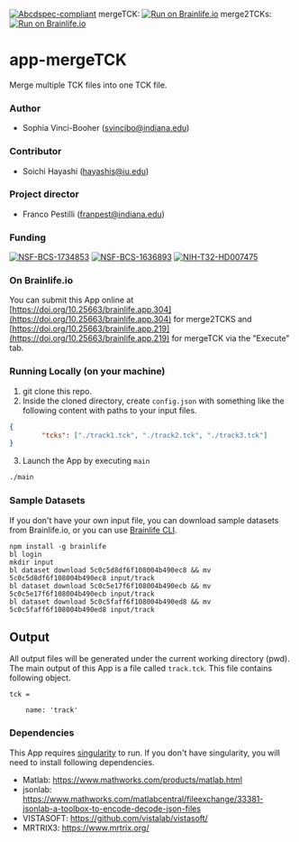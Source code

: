 [![Abcdspec-compliant](https://img.shields.io/badge/ABCD_Spec-v1.1-green.svg)](https://github.com/brain-life/abcd-spec)
mergeTCK: [![Run on Brainlife.io](https://img.shields.io/badge/Brainlife-bl.app.219-blue.svg)](https://doi.org/10.25663/brainlife.app.219)
merge2TCKs: [![Run on Brainlife.io](https://img.shields.io/badge/Brainlife-bl.app.304-blue.svg)](https://doi.org/10.25663/brainlife.app.304)

# app-mergeTCK
Merge multiple TCK files into one TCK file.

### Author
- Sophia Vinci-Booher (svincibo@indiana.edu)

### Contributor
- Soichi Hayashi (hayashis@iu.edu)

### Project director
- Franco Pestilli (franpest@indiana.edu)

### Funding 
[![NSF-BCS-1734853](https://img.shields.io/badge/NSF_BCS-1734853-blue.svg)](https://nsf.gov/awardsearch/showAward?AWD_ID=1734853)
[![NSF-BCS-1636893](https://img.shields.io/badge/NSF_BCS-1636893-blue.svg)](https://nsf.gov/awardsearch/showAward?AWD_ID=1636893)
[![NIH-T32-HD007475](https://img.shields.io/badge/NIH_T32-HD007475-blue.svg)](https://www.nichd.nih.gov/grants-contracts/training-careers/extramural/institutional)

### On Brainlife.io

You can submit this App online at [https://doi.org/10.25663/brainlife.app.304](https://doi.org/10.25663/brainlife.app.304) for merge2TCKS and [https://doi.org/10.25663/brainlife.app.219](https://doi.org/10.25663/brainlife.app.219) for mergeTCK via the "Execute" tab.

### Running Locally (on your machine)

1. git clone this repo.
2. Inside the cloned directory, create `config.json` with something like the following content with paths to your input files.

```json
{
        "tcks": ["./track1.tck", "./track2.tck", "./track3.tck"]
}
```

3. Launch the App by executing `main`

```bash
./main
```

### Sample Datasets

If you don't have your own input file, you can download sample datasets from Brainlife.io, or you can use [Brainlife CLI](https://github.com/brain-life/cli).

```
npm install -g brainlife
bl login
mkdir input
bl dataset download 5c0c5d8df6f108004b490ec8 && mv 5c0c5d8df6f108004b490ec8 input/track
bl dataset download 5c0c5e17f6f108004b490ecb && mv 5c0c5e17f6f108004b490ecb input/track
bl dataset download 5c0c5faff6f108004b490ed8 && mv 5c0c5faff6f108004b490ed8 input/track

```

## Output

All output files will be generated under the current working directory (pwd). The main output of this App is a file called `track.tck`. This file contains following object.

```
tck = 

    name: 'track'

```

### Dependencies

This App requires [singularity](https://www.sylabs.io/singularity/) to run. If you don't have singularity, you will need to install following dependencies.  

  - Matlab: https://www.mathworks.com/products/matlab.html
  - jsonlab: https://www.mathworks.com/matlabcentral/fileexchange/33381-jsonlab-a-toolbox-to-encode-decode-json-files
  - VISTASOFT: https://github.com/vistalab/vistasoft/
  - MRTRIX3: https://www.mrtrix.org/

